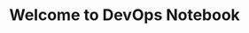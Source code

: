 <!-- TITLE: Welcome to DevOps Notebook -->
<!-- SUBTITLE: DevOps notebooke is my personal notebook for cutting time searching on google -->

# Welcome to DevOps Notebook